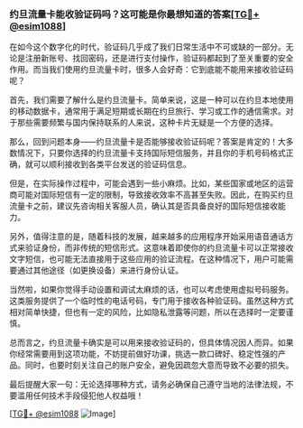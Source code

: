 ### 约旦流量卡能收验证码吗？这可能是你最想知道的答案[[TG💪+ @esim1088](https://t.me/s/esim1088)]

在如今这个数字化的时代，验证码几乎成了我们日常生活中不可或缺的一部分。无论是注册新账号、找回密码，还是进行支付操作，验证码都起到了至关重要的安全作用。而当我们使用约旦流量卡时，很多人会好奇：它到底能不能用来接收验证码呢？

首先，我们需要了解什么是约旦流量卡。简单来说，这是一种可以在约旦本地使用的移动数据卡，通常用于满足短期或长期在约旦旅行、学习或工作的通信需求。对于那些需要频繁与国内保持联系的人来说，这种卡片无疑是一个方便的选择。

那么，回到问题本身——约旦流量卡是否能够接收验证码呢？答案是肯定的！大多数情况下，只要你选择的约旦流量卡支持国际短信服务，并且你的手机号码格式正确，就可以顺利接收到各类平台发送的验证码信息。

但是，在实际操作过程中，可能会遇到一些小麻烦。比如，某些国家或地区的运营商可能对国际短信有一定的限制，导致接收效率不高甚至失败。因此，在购买约旦流量卡之前，建议先咨询相关客服人员，确认其是否具备良好的国际短信接收能力。

另外，值得注意的是，随着科技的发展，越来越多的应用程序开始采用语音通话方式来验证身份，而非传统的短信形式。这意味着即使你的约旦流量卡可以正常接收文字短信，也可能无法直接用于这些应用的验证流程。在这种情况下，用户可能需要通过其他途径（如更换设备）来进行身份认证。

当然啦，如果你觉得手动设置和调试太麻烦的话，也可以考虑使用虚拟号码服务。这类服务提供了一个临时性的电话号码，专门用于接收各种验证码。虽然这种方式相对简单快捷，但也有一定的风险，比如隐私泄露等问题，所以在选择时一定要谨慎。

总而言之，约旦流量卡确实是可以用来接收验证码的，但具体情况因人而异。如果你经常需要用到这项功能，不妨提前做好功课，挑选一款口碑好、稳定性强的产品。同时，也要时刻关注自己的账户安全，避免因疏忽大意而导致不必要的损失。

最后提醒大家一句：无论选择哪种方式，请务必确保自己遵守当地的法律法规，不要滥用任何技术手段侵犯他人权益哦！

[[TG💪+ @esim1088](https://t.me/s/esim1088) ![Image](https://i.postimg.cc/4NQfJmqS/Snipaste-2025-05-13-00-14-12.png)]